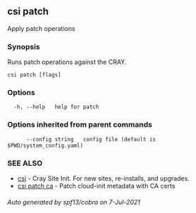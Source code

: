 ## csi patch

Apply patch operations

### Synopsis


Runs patch operations against the CRAY.


```
csi patch [flags]
```

### Options

```
  -h, --help   help for patch
```

### Options inherited from parent commands

```
      --config string   config file (default is $PWD/system_config.yaml)
```

### SEE ALSO

* [csi](csi.md)	 - Cray Site Init. For new sites, re-installs, and upgrades.
* [csi patch ca](csi_patch_ca.md)	 - Patch cloud-init metadata with CA certs

###### Auto generated by spf13/cobra on 7-Jul-2021

